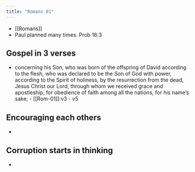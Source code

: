 ```yaml
---
title: "Romans 01"
---
```

- [[Romans]]
- Paul planned many times. Prob 16:3

## Gospel in 3 verses
- concerning his Son, who was born of the offspring of David according to the flesh, who was declared to be the Son of God with power, according to the Spirit of holiness, by the resurrection from the dead, Jesus Christ our Lord, through whom we received grace and apostleship, for obedience of faith among all the nations, for his name’s sake; - [[Rom-01]]:v3 - v5

## Encouraging each others
- 

## Corruption starts in thinking
- 
